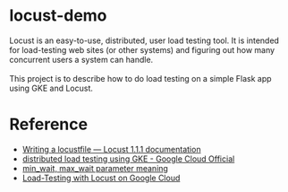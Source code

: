 # locust-demo
Locust is an easy-to-use, distributed, user load testing tool. It is intended for load-testing web sites (or other systems) and figuring out how many concurrent users a system can handle.<br></br>
This project is to describe how to do load testing on a simple Flask app using GKE and Locust.

# Reference 
- [Writing a locustfile — Locust 1.1.1 documentation](https://docs.locust.io/en/stable/writing-a-locustfile.html#how-to-structure-your-test-code)
- [distributed load testing using GKE - Google Cloud Official](https://cloud.google.com/solutions/distributed-load-testing-using-gke)
- [min_wait, max_wait parameter meaning](https://stackoverflow.com/questions/53737188/locustio-min-wait-and-max-wait-not-being-applied)
- [Load-Testing with Locust on Google Cloud](https://skipworth.io/posts/locust/)
